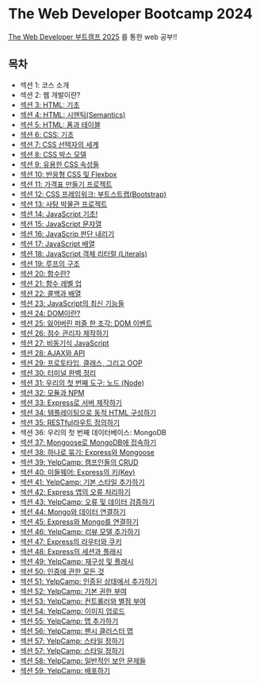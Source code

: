 # The Web Developer Bootcamp 2024

<a href="https://www.udemy.com/course/the-web-developer-bootcamp">The Web Developer 부트캠프 2025</a> 를 통한 web 공부!!

## 목차

<ul>
    <li>섹션 1: 코스 소개</li>
    <li>섹션 2: 웹 개발이란?</li>
    <li><a href="https://github.com/songsurl00/TheWebDevStudy/tree/main/01_HTML_Intro">섹션 3: HTML: 기초</a></li>
    <li><a href="https://github.com/songsurl00/TheWebDevStudy/tree/main/02_HTML_Semantic">섹션 4: HTML: 시맨틱(Semantics)</a></li>
    <li><a href="https://github.com/songsurl00/TheWebDevStudy/tree/main/03_HTML_Form & Table">섹션 5: HTML: 폼과 테이블</a></li>
    <li><a href="https://github.com/songsurl00/TheWebDevStudy/tree/main/04_CSS_Intro">섹션 6: CSS: 기초</a></li>
    <li><a href="https://github.com/songsurl00/TheWebDevStudy/tree/main/05_CSS_Selectors">섹션 7: CSS 선택자의 세계</a></li>
    <li><a href="https://github.com/songsurl00/TheWebDevStudy/tree/main/06_CSS_Box Model & Units">섹션 8: CSS 박스 모델</a></li>
    <li><a href="https://github.com/songsurl00/TheWebDevStudy/tree/main/07_CSS_Other Properties">섹션 9: 유용한 CSS 속성들</a></li>
    <li><a href="https://github.com/songsurl00/TheWebDevStudy/tree/main/08_CSS_Flexbox & Responsive">섹션 10: 반응형 CSS 및 Flexbox</a></li>
    <li><a href="https://github.com/songsurl00/TheWebDevStudy/tree/main/Project/PriceTable">섹션 11: 가격표 만들기 프로젝트</a></li>
    <li><a href="https://github.com/songsurl00/TheWebDevStudy/tree/main/09_CSS_Bootstrap">섹션 12: CSS 프레임워크: 부트스트랩(Bootstrap)</a></li>
    <li><a href="https://github.com/songsurl00/TheWebDevStudy/tree/main/Project/Museum Of Candy">섹션 13: 사탕 박물관 프로젝트</a></li>
    <li><a href="https://github.com/songsurl00/TheWebDevStudy/tree/main/10_JS_Intro">섹션 14: JavaScript 기초!</a></li>
    <li><a href="https://github.com/songsurl00/TheWebDevStudy/tree/main/11_JS_Strings">섹션 15: JavaScript 문자열</a></li>
    <li><a href="https://github.com/songsurl00/TheWebDevStudy/tree/main/12_JS_Boolean Logic">섹션 16: JavaScrip 판단 내리기</a></li>
    <li><a href="https://github.com/songsurl00/TheWebDevStudy/tree/main/13_JS_Arrays">섹션 17: JavaScript 배열</a></li>
    <li><a href="https://github.com/songsurl00/TheWebDevStudy/tree/main/14_JS_Objects">섹션 18: JavaScript 객체 리터럴 (Literals)</a></li>
    <li><a href="https://github.com/songsurl00/TheWebDevStudy/tree/main/15_JS_Loops">섹션 19: 루프의 구조</a></li>
    <li><a href="https://github.com/songsurl00/TheWebDevStudy/tree/main/16_JS_Functions Intro">섹션 20: 함수란?</a></li>
    <li><a href="https://github.com/songsurl00/TheWebDevStudy/tree/main/17_JS_More Functions">섹션 21: 함수 레벨 업</a></li>
    <li><a href="https://github.com/songsurl00/TheWebDevStudy/tree/main/18_JS_Callback Method">섹션 22: 콜백과 배열</a></li>
    <li><a href="https://github.com/songsurl00/TheWebDevStudy/tree/main/19_JS_New Features">섹션 23: JavaScript의 최신 기능들</a></li>
    <li><a href="https://github.com/songsurl00/TheWebDevStudy/tree/main/20_DOM_Intro">섹션 24: DOM이란?</a></li>
    <li><a href="https://github.com/songsurl00/TheWebDevStudy/tree/main/21_DOM_Events">섹션 25: 잃어버린 퍼즐 한 조각: DOM 이벤트</a></li>
    <li><a href="https://github.com/songsurl00/TheWebDevStudy/tree/main/Project/ScoreKeeper">섹션 26: 점수 관리자 제작하기</a></li>
    <li><a href="https://github.com/songsurl00/TheWebDevStudy/tree/main/22_JS_Async">섹션 27: 비동기식 JavaScript</a></li>
    <li><a href="https://github.com/songsurl00/TheWebDevStudy/tree/main/23_JS_AJAX & API">섹션 28: AJAX와 API</a></li>
    <li><a href="https://github.com/songsurl00/TheWebDevStudy/tree/main/24_JS_OOP">섹션 29: 프로토타입, 클래스, 그리고 OOP</a></li>
    <li><a href="https://github.com/songsurl00/TheWebDevStudy/tree/main/25_Terminal">섹션 30: 터미널 완벽 정리</a></li>
    <li><a href="https://github.com/songsurl00/TheWebDevStudy/tree/main/26_Node_Intro">섹션 31: 우리의 첫 번째 도구: 노드 (Node)</a></li>
    <li><a href="https://github.com/songsurl00/TheWebDevStudy/tree/main/27_Node_Modules & NPM">섹션 32: 모듈과 NPM</a></li>
    <li><a href="https://github.com/songsurl00/TheWebDevStudy/tree/main/28_Express_Intro">섹션 33: Express로 서버 제작하기</a></li>
    <li><a href="https://github.com/songsurl00/TheWebDevStudy/tree/main/29_Express_Templating">섹션 34: 템플레이팅으로 동적 HTML 구성하기</a></li>
    <li><a href="https://github.com/songsurl00/TheWebDevStudy/tree/main/30_Express_RESTful Routes">섹션 35: RESTful라우트 정의하기</a></li>
    <li>섹션 36: 우리의 첫 번째 데이터베이스: MongoDB</li>
    <li><a href="https://github.com/songsurl00/TheWebDevStudy/tree/main/31_Mongoose_Intro">섹션 37: Mongoose로 MongoDB에 접속하기</a></li>
    <li><a href="https://github.com/songsurl00/TheWebDevStudy/tree/main/32_Mongoose_Express">섹션 38: 하나로 묶기: Express와 Mongoose</a></li>
    <li><a href="https://github.com/songsurl00/TheWebDevStudy/tree/main/YelpCamp">섹션 39: YelpCamp: 캠프인들의 CRUD</a></li>
    <li><a href="https://github.com/songsurl00/TheWebDevStudy/tree/main/33_Middleware_Intro">섹션 40: 미들웨어: Express의 키(Key)</a></li>
    <li><a href="https://github.com/songsurl00/TheWebDevStudy/tree/main/YelpCamp">섹션 41: YelpCamp: 기본 스타일 추가하기</a></li>
    <li><a href="https://github.com/songsurl00/TheWebDevStudy/tree/main/34_Express_Errors">섹션 42: Express 앱의 오류 처리하기</a></li>
    <li><a href="https://github.com/songsurl00/TheWebDevStudy/tree/main/YelpCamp">섹션 43: YelpCamp: 오류 및 데이터 검증하기</a></li>
    <li><a href="https://github.com/songsurl00/TheWebDevStudy/tree/main/35_Mongo_Relationships">섹션 44: Mongo와 데이터 연결하기</a></li>
    <li><a href="https://github.com/songsurl00/TheWebDevStudy/tree/main/36_Mongoose_Relationships_Express">섹션 45: Express와 Mongo를 연결하기</a></li>
    <li><a href="https://github.com/songsurl00/TheWebDevStudy/tree/main/YelpCamp">섹션 46: YelpCamp: 리뷰 모델 추가하기</a></li>
    <li><a href="https://github.com/songsurl00/TheWebDevStudy/tree/main/37_Express_Router & Cookies">섹션 47: Express의 라우터와 쿠키</a></li>
    <li><a href="https://github.com/songsurl00/TheWebDevStudy/tree/main/38_Express_Session & Flash">섹션 48: Express의 세션과 플래시</a></li>
    <li><a href="https://github.com/songsurl00/TheWebDevStudy/tree/main/YelpCamp">섹션 49: YelpCamp: 재구성 및 플래시</a></li>
    <li><a href="https://github.com/songsurl00/TheWebDevStudy/tree/main/39_Auth">섹션 50: 인증에 관한 모든 것</a></li>
    <li><a href="https://github.com/songsurl00/TheWebDevStudy/tree/main/YelpCamp">섹션 51: YelpCamp: 인증된 상태에서 추가하기</a></li>
    <li><a href="https://github.com/songsurl00/TheWebDevStudy/tree/main/YelpCamp">섹션 52: YelpCamp: 기본 권한 부여</a></li>
    <li><a href="https://github.com/songsurl00/TheWebDevStudy/tree/main/YelpCamp">섹션 53: YelpCamp: 컨트롤러와 별점 부여</a></li>
    <li><a href="https://github.com/songsurl00/TheWebDevStudy/tree/main/YelpCamp">섹션 54: YelpCamp: 이미지 업로드</a></li>
    <li><a href="https://github.com/songsurl00/TheWebDevStudy/tree/main/YelpCamp">섹션 55: YelpCamp: 맵 추가하기</a></li>
    <li><a href="https://github.com/songsurl00/TheWebDevStudy/tree/main/YelpCamp">섹션 56: YelpCamp: 팬시 클러스터 맵</a></li>
    <li><a href="https://github.com/songsurl00/TheWebDevStudy/tree/main/YelpCamp">섹션 57: YelpCamp: 스타일 정하기</a></li>
    <li><a href="https://github.com/songsurl00/TheWebDevStudy/tree/main/YelpCamp">섹션 57: YelpCamp: 스타일 정하기</a></li>
    <li><a href="https://github.com/songsurl00/TheWebDevStudy/tree/main/YelpCamp">섹션 58: YelpCamp: 일반적인 보안 문제들</a></li>
    <li><a href="https://github.com/songsurl00/TheWebDevStudy/tree/main/YelpCamp">섹션 59: YelpCamp: 배포하기</a></li>
</ul>
